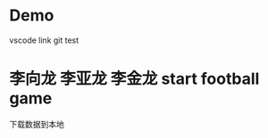# Demo
vscode link git test
<!-- test upload -->
李向龙 
李亚龙
李金龙
start football game
=======
<!-- download -->
下载数据到本地
